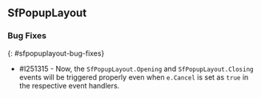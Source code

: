 ## SfPopupLayout

### Bug Fixes
{: #sfpopuplayout-bug-fixes}

* \#I251315 - Now, the `SfPopupLayout.Opening` and `SfPopupLayout.Closing` events will be triggered properly even when `e.Cancel` is set as `true` in the respective event handlers.
